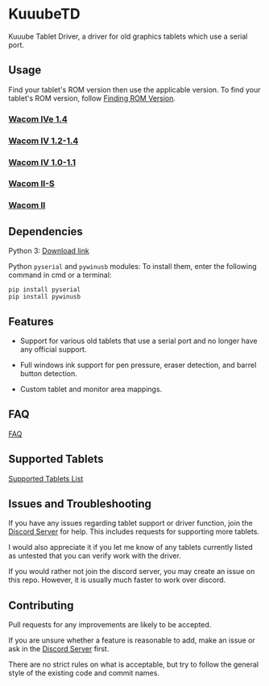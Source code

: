 # KuuubeTD

Kuuube Tablet Driver, a driver for old graphics tablets which use a serial port.

## Usage

Find your tablet's ROM version then use the applicable version. To find your tablet's ROM version, follow [Finding ROM Version](./docs/finding_rom_version.md).

### [Wacom IVe 1.4](./docs/wacom_ive_1_4.md)

### [Wacom IV 1.2-1.4](./docs/wacom_iv_1_2_to_1_4.md)

### [Wacom IV 1.0-1.1](./docs/wacom_iv_1_0_to_1_1.md)

### [Wacom II-S](./docs/wacom_ii_s.md)

### [Wacom II](./docs/wacom_ii.md)

## Dependencies

Python 3: [Download link](https://www.python.org/downloads/)

Python `pyserial` and `pywinusb` modules: To install them, enter the following command in cmd or a terminal:

```
pip install pyserial
pip install pywinusb
```

## Features

- Support for various old tablets that use a serial port and no longer have any official support.

- Full windows ink support for pen pressure, eraser detection, and barrel button detection.

- Custom tablet and monitor area mappings.

## FAQ

[FAQ](./docs/faq.md)

## Supported Tablets

[Supported Tablets List](./docs/supported_tablets.md)

## Issues and Troubleshooting

If you have any issues regarding tablet support or driver function, join the [Discord Server](https://discord.gg/T5vEAh4ruF) for help. This includes requests for supporting more tablets.

I would also appreciate it if you let me know of any tablets currently listed as untested that you can verify work with the driver.

If you would rather not join the discord server, you may create an issue on this repo. However, it is usually much faster to work over discord.

## Contributing

Pull requests for any improvements are likely to be accepted. 

If you are unsure whether a feature is reasonable to add, make an issue or ask in the [Discord Server](https://discord.gg/T5vEAh4ruF) first. 

There are no strict rules on what is acceptable, but try to follow the general style of the existing code and commit names.